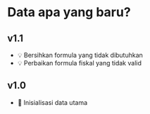 # Data apa yang baru?

## v1.1
- 💡 Bersihkan formula yang tidak dibutuhkan
- 💡 Perbaikan formula fiskal yang tidak valid

## v1.0

- 🌟 Inisialisasi data utama